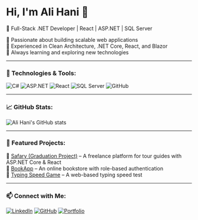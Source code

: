 # Hi, I'm Ali Hani 👋

🚀 Full-Stack .NET Developer | React | ASP.NET | SQL Server

🔹 Passionate about building scalable web applications  
🔹 Experienced in Clean Architecture, .NET Core, React, and Blazor  
🔹 Always learning and exploring new technologies  

---

### 🔧 Technologies & Tools:
![C#](https://img.shields.io/badge/-C%23-239120?style=flat-square&logo=c-sharp&logoColor=white)
![ASP.NET](https://img.shields.io/badge/-ASP.NET-512BD4?style=flat-square&logo=dotnet&logoColor=white)
![React](https://img.shields.io/badge/-React-61DAFB?style=flat-square&logo=react&logoColor=black)
![SQL Server](https://img.shields.io/badge/-SQL%20Server-CC2927?style=flat-square&logo=microsoft-sql-server&logoColor=white)
![GitHub](https://img.shields.io/badge/-GitHub-181717?style=flat-square&logo=github&logoColor=white)

---

### 📈 GitHub Stats:
![Ali Hani's GitHub stats](https://github-readme-stats.vercel.app/api?username=alihani2002&show_icons=true&theme=dark)

---

### 📌 Featured Projects:
🔹 [Safary (Graduation Project)](https://github.com/alihani2002/Safary) – A freelance platform for tour guides with ASP.NET Core & React  
🔹 [BookApp](https://github.com/alihani2002/BookApp) – An online bookstore with role-based authentication  
🔹 [Typing Speed Game](https://github.com/alihani2002/write-game) – A web-based typing speed test  

---

### 📫 Connect with Me:
[![LinkedIn](https://img.shields.io/badge/LinkedIn-0A66C2?style=flat-square&logo=linkedin&logoColor=white)](https://www.linkedin.com/in/ali-hani-a24332231)
[![GitHub](https://img.shields.io/badge/GitHub-181717?style=flat-square&logo=github&logoColor=white)](https://github.com/alihani2002)
[![Portfolio](https://img.shields.io/badge/Portfolio-000000?style=flat-square&logo=vercel&logoColor=white)](https://alyhani-portfolio.vercel.app/)

